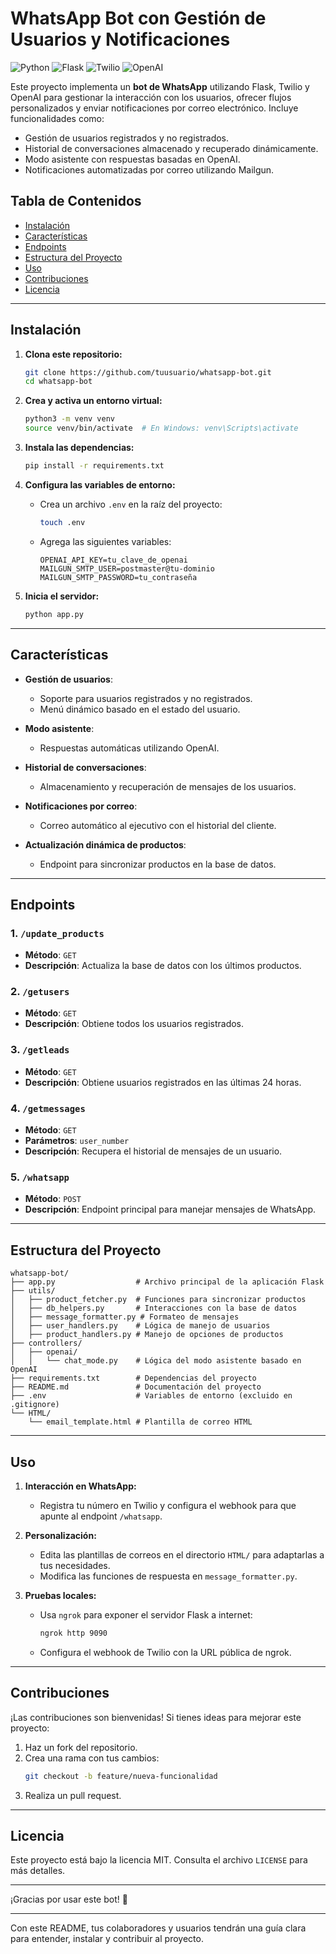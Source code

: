 # WhatsApp Bot con Gestión de Usuarios y Notificaciones

![Python](https://img.shields.io/badge/Python-3.8%2B-blue)
![Flask](https://img.shields.io/badge/Flask-2.0-lightgrey)
![Twilio](https://img.shields.io/badge/Twilio-API-green)
![OpenAI](https://img.shields.io/badge/OpenAI-GPT--3.5-orange)

Este proyecto implementa un **bot de WhatsApp** utilizando Flask, Twilio y OpenAI para gestionar la interacción con los usuarios, ofrecer flujos personalizados y enviar notificaciones por correo electrónico. Incluye funcionalidades como:
- Gestión de usuarios registrados y no registrados.
- Historial de conversaciones almacenado y recuperado dinámicamente.
- Modo asistente con respuestas basadas en OpenAI.
- Notificaciones automatizadas por correo utilizando Mailgun.

## Tabla de Contenidos
- [Instalación](#instalación)
- [Características](#características)
- [Endpoints](#endpoints)
- [Estructura del Proyecto](#estructura-del-proyecto)
- [Uso](#uso)
- [Contribuciones](#contribuciones)
- [Licencia](#licencia)

---

## Instalación

1. **Clona este repositorio:**
   ```bash
   git clone https://github.com/tuusuario/whatsapp-bot.git
   cd whatsapp-bot
   ```

2. **Crea y activa un entorno virtual:**
   ```bash
   python3 -m venv venv
   source venv/bin/activate  # En Windows: venv\Scripts\activate
   ```

3. **Instala las dependencias:**
   ```bash
   pip install -r requirements.txt
   ```

4. **Configura las variables de entorno:**
   - Crea un archivo `.env` en la raíz del proyecto:
     ```bash
     touch .env
     ```
   - Agrega las siguientes variables:
     ```plaintext
     OPENAI_API_KEY=tu_clave_de_openai
     MAILGUN_SMTP_USER=postmaster@tu-dominio
     MAILGUN_SMTP_PASSWORD=tu_contraseña
     ```

5. **Inicia el servidor:**
   ```bash
   python app.py
   ```

---

## Características

- **Gestión de usuarios**:
  - Soporte para usuarios registrados y no registrados.
  - Menú dinámico basado en el estado del usuario.

- **Modo asistente**:
  - Respuestas automáticas utilizando OpenAI.

- **Historial de conversaciones**:
  - Almacenamiento y recuperación de mensajes de los usuarios.

- **Notificaciones por correo**:
  - Correo automático al ejecutivo con el historial del cliente.

- **Actualización dinámica de productos**:
  - Endpoint para sincronizar productos en la base de datos.

---

## Endpoints

### 1. `/update_products`
- **Método**: `GET`
- **Descripción**: Actualiza la base de datos con los últimos productos.

### 2. `/getusers`
- **Método**: `GET`
- **Descripción**: Obtiene todos los usuarios registrados.

### 3. `/getleads`
- **Método**: `GET`
- **Descripción**: Obtiene usuarios registrados en las últimas 24 horas.

### 4. `/getmessages`
- **Método**: `GET`
- **Parámetros**: `user_number`
- **Descripción**: Recupera el historial de mensajes de un usuario.

### 5. `/whatsapp`
- **Método**: `POST`
- **Descripción**: Endpoint principal para manejar mensajes de WhatsApp.

---

## Estructura del Proyecto

```plaintext
whatsapp-bot/
├── app.py                  # Archivo principal de la aplicación Flask
├── utils/
│   ├── product_fetcher.py  # Funciones para sincronizar productos
│   ├── db_helpers.py       # Interacciones con la base de datos
│   ├── message_formatter.py # Formateo de mensajes
│   ├── user_handlers.py    # Lógica de manejo de usuarios
│   ├── product_handlers.py # Manejo de opciones de productos
├── controllers/
│   ├── openai/
│   │   └── chat_mode.py    # Lógica del modo asistente basado en OpenAI
├── requirements.txt        # Dependencias del proyecto
├── README.md               # Documentación del proyecto
├── .env                    # Variables de entorno (excluido en .gitignore)
└── HTML/
    └── email_template.html # Plantilla de correo HTML
```

---

## Uso

1. **Interacción en WhatsApp:**
   - Registra tu número en Twilio y configura el webhook para que apunte al endpoint `/whatsapp`.

2. **Personalización:**
   - Edita las plantillas de correos en el directorio `HTML/` para adaptarlas a tus necesidades.
   - Modifica las funciones de respuesta en `message_formatter.py`.

3. **Pruebas locales:**
   - Usa `ngrok` para exponer el servidor Flask a internet:
     ```bash
     ngrok http 9090
     ```
   - Configura el webhook de Twilio con la URL pública de ngrok.

---

## Contribuciones

¡Las contribuciones son bienvenidas! Si tienes ideas para mejorar este proyecto:
1. Haz un fork del repositorio.
2. Crea una rama con tus cambios:
   ```bash
   git checkout -b feature/nueva-funcionalidad
   ```
3. Realiza un pull request.

---

## Licencia

Este proyecto está bajo la licencia MIT. Consulta el archivo `LICENSE` para más detalles.

---

¡Gracias por usar este bot! 🚀

--- 

Con este README, tus colaboradores y usuarios tendrán una guía clara para entender, instalar y contribuir al proyecto.
